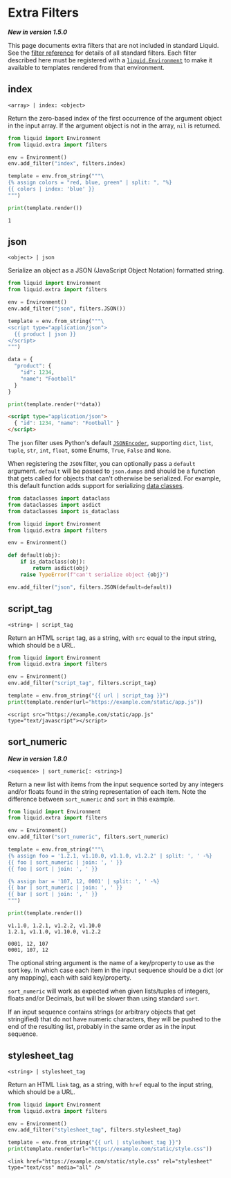 # Extra Filters

**_New in version 1.5.0_**

This page documents extra filters that are not included in standard Liquid. See the [filter reference](../language/filters.md) for details of all standard filters. Each filter described here must be registered with a [`liquid.Environment`](../api/environment.md) to make it available to templates rendered from that environment.

## index

`<array> | index: <object>`

Return the zero-based index of the first occurrence of the argument object in the input array. If the argument object is not in the array, `nil` is returned.

```python
from liquid import Environment
from liquid.extra import filters

env = Environment()
env.add_filter("index", filters.index)

template = env.from_string("""\
{% assign colors = "red, blue, green" | split: ", "%}
{{ colors | index: 'blue' }}
""")

print(template.render())
```

```plain title="output"
1
```

## json

`<object> | json`

Serialize an object as a JSON (JavaScript Object Notation) formatted string.

```python
from liquid import Environment
from liquid.extra import filters

env = Environment()
env.add_filter("json", filters.JSON())

template = env.from_string("""\
<script type="application/json">
  {{ product | json }}
</script>
""")

data = {
  "product": {
    "id": 1234,
    "name": "Football"
  }
}

print(template.render(**data))
```

```html title=output
<script type="application/json">
  { "id": 1234, "name": "Football" }
</script>
```

The `json` filter uses Python's default [`JSONEncoder`](https://docs.python.org/3.8/library/json.html#json.JSONEncoder), supporting `dict`, `list`, `tuple`, `str`, `int`, `float`, some Enums, `True`, `False` and `None`.

When registering the `JSON` filter, you can optionally pass a `default` argument. `default` will be passed to `json.dumps` and should be a function that gets called for objects that can't otherwise be serialized. For example, this default function adds support for serializing [data classes](https://docs.python.org/3/library/dataclasses.html).

```python
from dataclasses import dataclass
from dataclasses import asdict
from dataclasses import is_dataclass

from liquid import Environment
from liquid.extra import filters

env = Environment()

def default(obj):
    if is_dataclass(obj):
        return asdict(obj)
    raise TypeError(f"can't serialize object {obj}")

env.add_filter("json", filters.JSON(default=default))
```

## script_tag

`<string> | script_tag`

Return an HTML `script` tag, as a string, with `src` equal to the input string, which should be a URL.

```python
from liquid import Environment
from liquid.extra import filters

env = Environment()
env.add_filter("script_tag", filters.script_tag)

template = env.from_string("{{ url | script_tag }}")
print(template.render(url="https://example.com/static/app.js"))
```

```plain title="output"
<script src="https://example.com/static/app.js" type="text/javascript"></script>
```

## sort_numeric

**_New in version 1.8.0_**

`<sequence> | sort_numeric[: <string>]`

Return a new list with items from the input sequence sorted by any integers and/or floats found in the string representation of each item. Note the difference between `sort_numeric` and `sort` in this example.

```python
from liquid import Environment
from liquid.extra import filters

env = Environment()
env.add_filter("sort_numeric", filters.sort_numeric)

template = env.from_string("""\
{% assign foo = '1.2.1, v1.10.0, v1.1.0, v1.2.2' | split: ', ' -%}
{{ foo | sort_numeric | join: ', ' }}
{{ foo | sort | join: ', ' }}

{% assign bar = '107, 12, 0001' | split: ', ' -%}
{{ bar | sort_numeric | join: ', ' }}
{{ bar | sort | join: ', ' }}
""")

print(template.render())
```

```plain title="output"
v1.1.0, 1.2.1, v1.2.2, v1.10.0
1.2.1, v1.1.0, v1.10.0, v1.2.2

0001, 12, 107
0001, 107, 12
```

The optional string argument is the name of a key/property to use as the sort key. In which case each item in the input sequence should be a dict (or any mapping), each with said key/property.

`sort_numeric` will work as expected when given lists/tuples of integers, floats and/or Decimals, but will be slower than using standard `sort`.

If an input sequence contains strings (or arbitrary objects that get stringified) that do not have numeric characters, they will be pushed to the end of the resulting list, probably in the same order as in the input sequence.

## stylesheet_tag

`<string> | stylesheet_tag`

Return an HTML `link` tag, as a string, with `href` equal to the input string, which should be a URL.

```python
from liquid import Environment
from liquid.extra import filters

env = Environment()
env.add_filter("stylesheet_tag", filters.stylesheet_tag)

template = env.from_string("{{ url | stylesheet_tag }}")
print(template.render(url="https://example.com/static/style.css"))
```

```plain title="output"
<link href="https://example.com/static/style.css" rel="stylesheet" type="text/css" media="all" />
```
